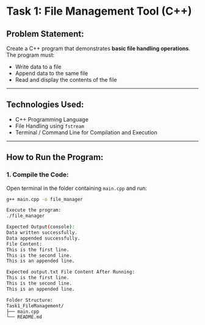 #  Task 1: File Management Tool (C++)

##  Problem Statement:
Create a C++ program that demonstrates **basic file handling operations**. The program must:
- Write data to a file
- Append data to the same file
- Read and display the contents of the file

---

##  Technologies Used:
- C++ Programming Language
- File Handling using `fstream`
- Terminal / Command Line for Compilation and Execution

---

##  How to Run the Program:

### 1️. Compile the Code:
Open terminal in the folder containing `main.cpp` and run:
```bash
g++ main.cpp -o file_manager

Execute the program:
./file_manager

Expected Output(console):
Data written successfully.
Data appended successfully.
File Content:
This is the first line.
This is the second line.
This is an appended line.

Expected output.txt File Content After Running:
This is the first line.
This is the second line.
This is an appended line.

Folder Structure:
Task1_FileManagement/
├── main.cpp
└── README.md


